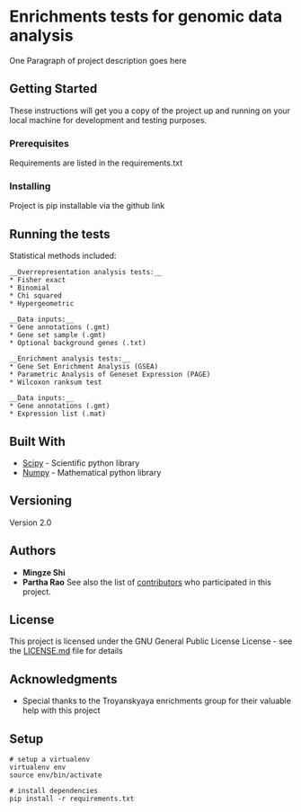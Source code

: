 # Enrichments tests for genomic data analysis

One Paragraph of project description goes here

## Getting Started

These instructions will get you a copy of the project up and running on your local machine for development and testing purposes.

### Prerequisites

Requirements are listed in the requirements.txt

### Installing

Project is pip installable via the github link

## Running the tests

Statistical methods included:
```
__Overrepresentation analysis tests:__
* Fisher exact
* Binomial
* Chi squared
* Hypergeometric

__Data inputs:__
* Gene annotations (.gmt)
* Gene set sample (.gmt)
* Optional background genes (.txt)

__Enrichment analysis tests:__
* Gene Set Enrichment Analysis (GSEA)
* Parametric Analysis of Geneset Expression (PAGE)
* Wilcoxon ranksum test

__Data inputs:__
* Gene annotations (.gmt)
* Expression list (.mat)
```
## Built With

* [Scipy](https://www.scipy.org/) - Scientific python library
* [Numpy](http://www.numpy.org/) - Mathematical python library

## Versioning

Version 2.0

## Authors

* **Mingze Shi** 
* **Partha Rao** 
See also the list of [contributors](https://github.com/SpecOps167/enrichments/graphs/contributors) who participated in this project.

## License

This project is licensed under the GNU General Public License License - see the [LICENSE.md](LICENSE.md) file for details

## Acknowledgments

* Special thanks to the Troyanskyaya enrichments group for their valuable help with this project

## Setup
```
# setup a virtualenv
virtualenv env
source env/bin/activate

# install dependencies
pip install -r requirements.txt
```
